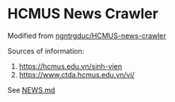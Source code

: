 # HCMUS News Crawler
Modified from [ngntrgduc/HCMUS-news-crawler](https://github.com/ngntrgduc/HCMUS-news-crawler)

Sources of information:
1. https://hcmus.edu.vn/sinh-vien
2. https://www.ctda.hcmus.edu.vn/vi/

See [NEWS.md](https://huytrinhm.github.io/hcmus-news-crawler/NEWS)
